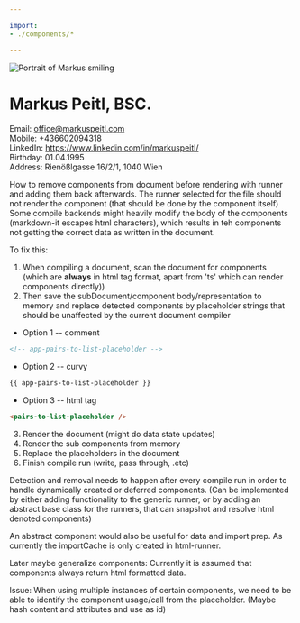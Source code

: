 ```yaml
---

import: 
- ./components/*

---
```

<data>
    <import path="./components/*" />
</data>


![Portrait of Markus smiling](./assets/profile.jpg)

# Markus Peitl, BSC.

<!-- app-pairs-to-list-placeholder -->

<pairs-to-list tag='span' token=': ' root-tag='div' class='card-info-grid'>

Email: office@markuspeitl.com  
Mobile: +436602094318  
LinkedIn: https://www.linkedin.com/in/markuspeitl/  
Birthday: 01.04.1995  
Address: Rienößlgasse 16/2/1, 1040 Wien  

</pairs-to-list>


How to remove components from document before rendering with runner and adding them 
back afterwards.
The runner selected for the file should not render the component
(that should be done by the component itself)
Some compile backends might heavily modify the body of the components (markdown-it escapes html characters),
which results in teh components not getting the correct data as written in the document.

To fix this:
1. When compiling a document, scan the document for components (which are **always** in html tag format, apart from 'ts' which can render components directly))
2. Then save the subDocument/component body/representation to memory and replace detected components by placeholder strings that should
be unaffected by the current document compiler
- Option 1 -- comment
```html
<!-- app-pairs-to-list-placeholder -->
```
- Option 2 -- curvy
```html
{{ app-pairs-to-list-placeholder }}
```
- Option 3 -- html tag
```html
<pairs-to-list-placeholder />
```
3. Render the document (might do data state updates)
4. Render the sub components from memory
5. Replace the placeholders in the document
6. Finish compile run (write, pass through, .etc)

Detection and removal needs to happen after every compile run in order to handle dynamically created or deferred components.
(Can be implemented by either adding functionality to the generic runner, or by adding an abstract base class
for the runners, that can snapshot and resolve html denoted components)

An abstract component would also be useful for data and import prep.
As currently the importCache is only created in html-runner.

Later maybe generalize components: Currently it is assumed that components always return html formatted data.

Issue:
When using multiple instances of certain components, we need to be able to identify the
component usage/call from the placeholder.
(Maybe hash content and attributes and use as id)